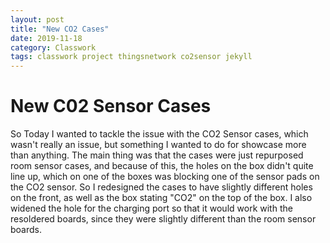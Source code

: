 ```yaml
---
layout: post
title: "New CO2 Cases"
date: 2019-11-18
category: Classwork
tags: classwork project thingsnetwork co2sensor jekyll
---
```


# New C02 Sensor Cases

So Today I wanted to tackle the issue with the CO2 Sensor cases, which wasn't really an issue, but something I wanted to do for showcase
more than anything. The main thing was that the cases were just repurposed room sensor cases, and because of this, the holes on the box
didn't quite line up, which on one of the boxes was blocking one of the sensor pads on the CO2 sensor. So I redesigned the cases to have
slightly different holes on the front, as well as the box stating "CO2" on the top of the box. I also widened the hole for the charging port
so that it would work with the resoldered boards, since they were slightly different than the room sensor boards.
